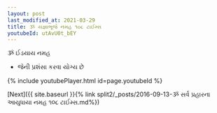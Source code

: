 ```yaml
---
layout: post
last_modified_at: 2021-03-29
title: ૐ યજ્ઞાભૂજે નમહ ૧૦૮ ટાઈમ્સ
youtubeId: utAvU0t_bEY
---
```

 
 
 ૐ ઈડયાય નમહ  
 
 -  જેની પ્રશંસા કરવા યોગ્ય છે 
 
  
 
  
 
 
 
 
 
 


{% include youtubePlayer.html id=page.youtubeId %}
 
[Next]({{ site.baseurl }}{% link  split2/_posts/2016-09-13-ૐ  સર્વ  પ્રહારના  આયુધાયા  નમહ ૧૦૮ ટાઈમ્સ.md%})
 
